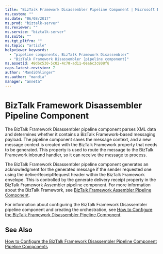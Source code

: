 ```yaml
---
title: "BizTalk Framework Disassembler Pipeline Component | Microsoft Docs"
ms.custom: ""
ms.date: "06/08/2017"
ms.prod: "biztalk-server"
ms.reviewer: ""
ms.service: "biztalk-server"
ms.suite: ""
ms.tgt_pltfrm: ""
ms.topic: "article"
helpviewer_keywords: 
  - "pipeline components, BizTalk Framework Disassembler"
  - "BizTalk Framework Disassembler [pipeline component]"
ms.assetid: 48d6c530-5c02-4c70-ad11-0ea6c3c808f8
caps.latest.revision: 7
author: "MandiOhlinger"
ms.author: "mandia"
manager: "anneta"
---
```

# BizTalk Framework Disassembler Pipeline Component
The BizTalk Framework Disassembler pipeline component parses XML data and determines whether it contains a BizTalk Framework-based messaging payload. The pipeline component saves the message context, and a new message context is created with the BizTalk Framework property that needs to be generated. This property is used to route the message to the BizTalk Framework inbound handler, so it can receive the message to process.  
  
 The BizTalk Framework Disassembler pipeline component generates an acknowledgment for the generated message if the sender requested one using the deliverReceiptRequest header within the BizTalk Framework envelope. This is controlled by the generate delivery receipt property in the BizTalk Framework Assembler pipeline component. For more information about the BizTalk Framework, see [BizTalk Framework Assembler Pipeline Component](../core/biztalk-framework-assembler-pipeline-component.md).  
  
 For information about configuring the BizTalk Framework Disassembler pipeline component and creating the orchestration, see [How to Configure the BizTalk Framework Disassembler Pipeline Component](../core/how-to-configure-the-biztalk-framework-disassembler-pipeline-component.md).  
  
## See Also  
 [How to Configure the BizTalk Framework Disassembler Pipeline Component](../core/how-to-configure-the-biztalk-framework-disassembler-pipeline-component.md)   
 [Pipeline Components](../core/pipeline-components.md)